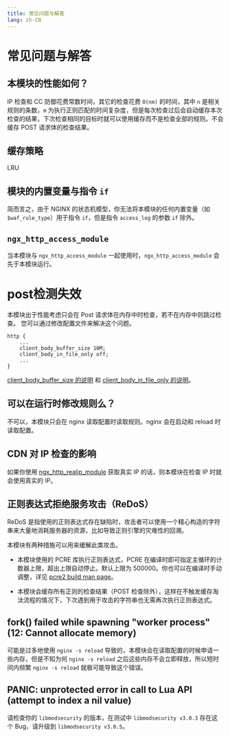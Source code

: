 ```yaml
---
title: 常见问题与解答
lang: zh-CN
---
```


# 常见问题与解答

## 本模块的性能如何？

IP 检查和 CC 防御花费常数时间，其它的检查花费 `O(nm)` 的时间，其中 `n` 是相关规则的条数，`m` 为执行正则匹配的时间复杂度，但是每次检查过后会自动缓存本次检查的结果，下次检查相同的目标时就可以使用缓存而不是检查全部的规则。不会缓存 POST 请求体的检查结果。


## 缓存策略

LRU


## 模块的内置变量与指令 `if`

简而言之，由于 NGINX 的状态机模型，你无法将本模块的任何内置变量（如 `$waf_rule_type`）用于指令 `if`，但是指令 `access_log` 的参数 `if` 除外。


## `ngx_http_access_module`

当本模块与 `ngx_http_access_module` 一起使用时，`ngx_http_access_module` 会先于本模块运行。


# post检测失效

本模块出于性能考虑只会在 Post 请求体在内存中时检查，若不在内存中则跳过检查。
您可以通过修改配置文件来解决这个问题。

```nginx
http {
    ...
    client_body_buffer_size 10M;
    client_body_in_file_only off;
    ...
}
```
[client_body_buffer_size 的说明](https://nginx.org/en/docs/http/ngx_http_core_module.html#client_body_buffer_size) 
和 [client_body_in_file_only 的说明](https://nginx.org/en/docs/http/ngx_http_core_module.html#client_body_in_file_only)。


## 可以在运行时修改规则么？

不可以，本模块只会在 nginx 读取配置时读取规则。nginx 会在启动和 reload 时读取配置。


## CDN 对 IP 检查的影响

如果你使用 [ngx_http_realip_module](https://nginx.org/en/docs/http/ngx_http_realip_module.html) 获取真实 IP 的话，则本模块在检查 IP 时就会使用真实的 IP。


## 正则表达式拒绝服务攻击（ReDoS）

ReDoS 是指使用的正则表达式存在缺陷时，攻击者可以使用一个精心构造的字符串来大量地消耗服务器的资源，比如导致正则引擎的灾难性的回溯。

本模块有两种措施可以用来缓解此类攻击。

* 本模块使用的 PCRE 库执行正则表达式，PCRE 在编译时即可指定主循环的计数器上限，超出上限自动停止。默认上限为 500000。你也可以在编译时手动调整，详见 [pcre2 build man page](https://www.pcre.org/current/doc/html/pcre2build.html#SEC11)。

* 本模块会缓存所有正则的检查结果（POST 检查除外），这样在不触发缓存淘汰流程的情况下，下次遇到用于攻击的字符串也无需再次执行正则表达式。


## fork() failed while spawning "worker process" (12: Cannot allocate memory)

可能是过多地使用 `nginx -s reload` 导致的，本模块会在读取配置的时候申请一些内存，但是不知为何 `nginx -s reload` 之后这些内存不会立即释放，所以短时间内频繁 `nginx -s reload` 就极可能导致这个错误。


## PANIC: unprotected error in call to Lua API (attempt to index a nil value)

请检查你的 `libmodsecurity` 的版本，在测试中 `libmodsecurity v3.0.3` 存在这个 Bug，请升级到 `libmodsecurity v3.0.5`。